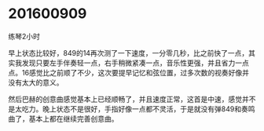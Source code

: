 # 201600909

练琴2小时

早上状态比较好，849的14再次测了一下速度，一分零几秒，比之前快了一点，其实我发现只要左手伴奏轻一点，右手稍微紧凑一点，音乐性更强，并且省力一点点。16感觉比之前顺了不少，这次要提早记忆和弦位置，过多次数的视奏好像并没有太大的意义。

然后巴赫的创意曲感觉基本上已经顺畅了，并且速度正常，这首是中速，感觉并不是太吃力。晚上状态不是很好，手指好像一点都不灵活，于是就没有弹849和奏鸣曲了，基本上都在继续完善创意曲。
